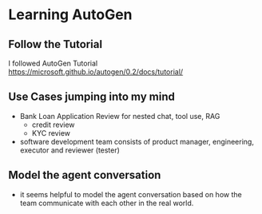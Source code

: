 # Learning AutoGen

## Follow the Tutorial

I followed AutoGen Tutorial <https://microsoft.github.io/autogen/0.2/docs/tutorial/>

## Use Cases jumping into my mind

* Bank Loan Application Review for nested chat, tool use, RAG
  * credit review
  * KYC review
* software development team consists of product manager, engineering, executor and reviewer (tester)

## Model the agent conversation

* it seems helpful to model the agent conversation based on how the team communicate with each other in the real world.
